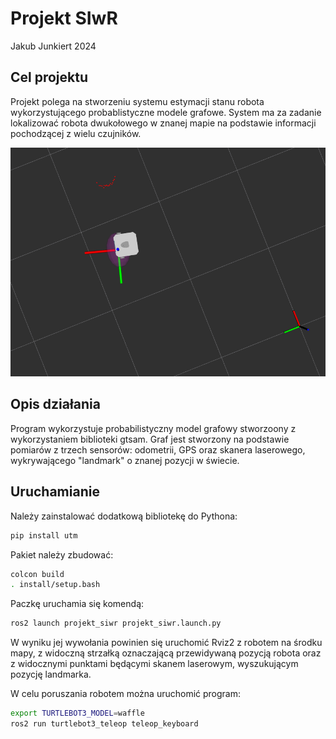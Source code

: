 # Projekt SIwR

Jakub Junkiert 2024

## Cel projektu

Projekt polega na stworzeniu systemu estymacji stanu robota wykorzystującego probablistyczne modele grafowe. System ma za zadanie lokalizować robota dwukołowego w znanej mapie na podstawie informacji pochodzącej z wielu czujników.

![alt text](img/image.png)

## Opis działania

Program wykorzystuje probabilistyczny model grafowy stworzoony z wykorzystaniem biblioteki gtsam. Graf jest stworzony na podstawie pomiarów z trzech sensorów: odometrii, GPS oraz skanera laserowego, wykrywającego "landmark" o znanej pozycji w świecie.

## Uruchamianie

Należy zainstalować dodatkową bibliotekę do Pythona:
```bash
pip install utm
```

Pakiet należy zbudować:
```bash
colcon build
. install/setup.bash
```

Paczkę uruchamia się komendą:
```bash
ros2 launch projekt_siwr projekt_siwr.launch.py
```
W wyniku jej wywołania powinien się uruchomić Rviz2 z robotem na środku mapy, z widoczną strzałką oznaczającą przewidywaną pozycją robota oraz z widocznymi punktami będącymi skanem laserowym, wyszukującym pozycję landmarka.

W celu poruszania robotem można uruchomić program:
```bash
export TURTLEBOT3_MODEL=waffle
ros2 run turtlebot3_teleop teleop_keyboard
```
